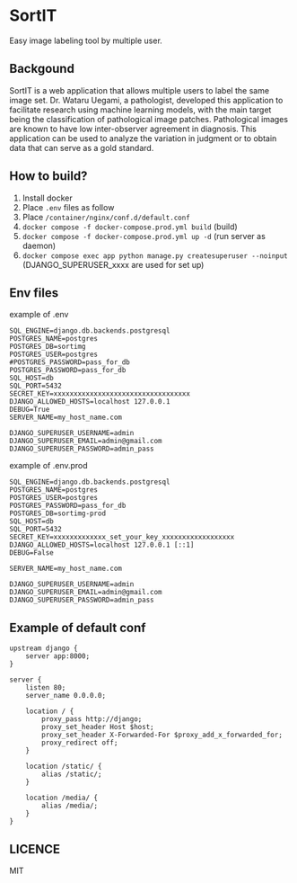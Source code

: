 # SortIT
Easy image labeling tool by multiple user.

## Backgound
SortIT is a web application that allows multiple users to label the same image set. Dr. Wataru Uegami, a pathologist, developed this application to facilitate research using machine learning models, with the main target being the classification of pathological image patches. Pathological images are known to have low inter-observer agreement in diagnosis. This application can be used to analyze the variation in judgment or to obtain data that can serve as a gold standard.


## How to build?
1. Install docker
2. Place `.env` files as follow
3. Place `/container/nginx/conf.d/default.conf`
4. `docker compose -f docker-compose.prod.yml build` (build)
5. `docker compose -f docker-compose.prod.yml up -d` (run server as daemon) 
6. `docker compose exec app python manage.py createsuperuser --noinput` (DJANGO_SUPERUSER_xxxx are used for set up)

## Env files
example of .env
```
SQL_ENGINE=django.db.backends.postgresql
POSTGRES_NAME=postgres
POSTGRES_DB=sortimg
POSTGRES_USER=postgres
#POSTGRES_PASSWORD=pass_for_db
POSTGRES_PASSWORD=pass_for_db
SQL_HOST=db
SQL_PORT=5432
SECRET_KEY=xxxxxxxxxxxxxxxxxxxxxxxxxxxxxxxxxx
DJANGO_ALLOWED_HOSTS=localhost 127.0.0.1
DEBUG=True
SERVER_NAME=my_host_name.com

DJANGO_SUPERUSER_USERNAME=admin
DJANGO_SUPERUSER_EMAIL=admin@gmail.com
DJANGO_SUPERUSER_PASSWORD=admin_pass
```


example of .env.prod
```
SQL_ENGINE=django.db.backends.postgresql
POSTGRES_NAME=postgres
POSTGRES_USER=postgres
POSTGRES_PASSWORD=pass_for_db
POSTGRES_DB=sortimg-prod
SQL_HOST=db
SQL_PORT=5432
SECRET_KEY=xxxxxxxxxxxxx_set_your_key_xxxxxxxxxxxxxxxxxx
DJANGO_ALLOWED_HOSTS=localhost 127.0.0.1 [::1]
DEBUG=False

SERVER_NAME=my_host_name.com

DJANGO_SUPERUSER_USERNAME=admin
DJANGO_SUPERUSER_EMAIL=admin@gmail.com
DJANGO_SUPERUSER_PASSWORD=admin_pass
```

## Example of default conf
``` 
upstream django {
    server app:8000;
}

server {
    listen 80;
    server_name 0.0.0.0;

    location / {
        proxy_pass http://django;
        proxy_set_header Host $host;
        proxy_set_header X-Forwarded-For $proxy_add_x_forwarded_for;
        proxy_redirect off;
    }
    
    location /static/ {
		alias /static/;
	}

    location /media/ {
		alias /media/;
	}
}
```

## LICENCE
MIT
